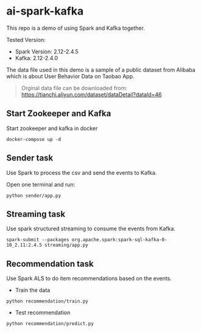 # ai-spark-kafka

This repo is a demo of using Spark and Kafka together.

Tested Version:
- Spark Version: 2.12-2.4.5
- Kafka: 2.12-2.4.0

The data file used in this demo is a sample of a public dataset from Alibaba which is about User Behavior Data on Taobao App.

> Orginal data file can be downloaded from: https://tianchi.aliyun.com/dataset/dataDetail?dataId=46


## Start Zookeeper and Kafka

Start zookeeper and kafka in docker
```
docker-compose up -d
```


## Sender task

Use Spark to process the csv and send the events to Kafka.

Open one terminal and run:
```
python sender/app.py
```


## Streaming task

Use spark structured streaming to consume the events from Kafka.
```
spark-submit --packages org.apache.spark:spark-sql-kafka-0-10_2.11:2.4.5 streaming/app.py
```


## Recommendation task

Use Spark ALS to do item recommendations based on the events. 

- Train the data
```
python recommendation/train.py
```

- Test recommendation
```
python recommendation/predict.py
```
